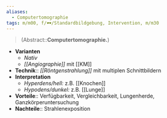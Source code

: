 ```yaml
---
aliases:
  - Computertomographie
tags: m/m00, f/🕶️/Standardbildgebung, Intervention, m/m30
---
```

> (Abstract::**Computertomographie.**)
- **Varianten**
	- *Nativ*
	- *[[Angiographie]]* mit [[KM]]
- **Technik**:: *[[Röntgenstrahlung]]* mit multiplen Schnittbildern
- **Interpretation**
	- *Hyperdens/hell:* z.B. [[Knochen]]
	- *Hypodens/dunkel:* z.B. [[Lunge]]
- **Vorteile**:: Verfügbarkeit, Vergleichbarkeit, Lungenherde, Ganzkörperuntersuchung
- **Nachteile**:: Strahlenexposition